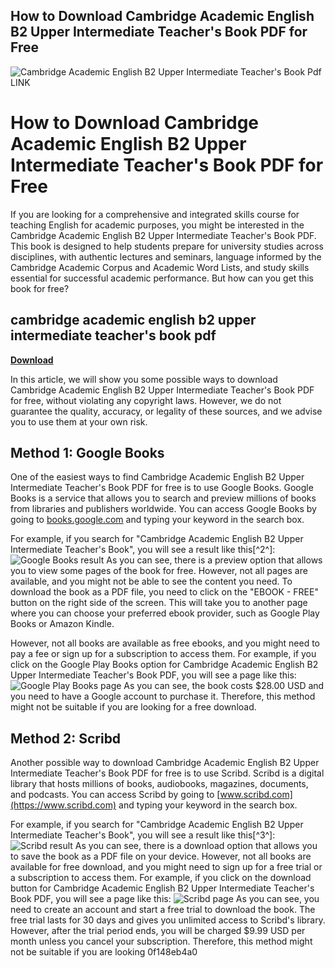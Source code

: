 ## How to Download Cambridge Academic English B2 Upper Intermediate Teacher's Book PDF for Free

 
![Cambridge Academic English B2 Upper Intermediate Teacher's Book Pdf __LINK__](https://encrypted-tbn0.gstatic.com/images?q=tbn:ANd9GcRhhlZfCoHFGVRU6xKSZrs-BM5FXthVICLXS_Lzv6v9Fu-EhxQXk5Z2zL--)

 
# How to Download Cambridge Academic English B2 Upper Intermediate Teacher's Book PDF for Free
 
If you are looking for a comprehensive and integrated skills course for teaching English for academic purposes, you might be interested in the Cambridge Academic English B2 Upper Intermediate Teacher's Book PDF. This book is designed to help students prepare for university studies across disciplines, with authentic lectures and seminars, language informed by the Cambridge Academic Corpus and Academic Word Lists, and study skills essential for successful academic performance. But how can you get this book for free?
 
## cambridge academic english b2 upper intermediate teacher's book pdf


[**Download**](https://www.google.com/url?q=https%3A%2F%2Furlgoal.com%2F2tKQYZ&sa=D&sntz=1&usg=AOvVaw1j4NrTDlsWNw-T-dNOdiEE)

 
In this article, we will show you some possible ways to download Cambridge Academic English B2 Upper Intermediate Teacher's Book PDF for free, without violating any copyright laws. However, we do not guarantee the quality, accuracy, or legality of these sources, and we advise you to use them at your own risk.
 
## Method 1: Google Books
 
One of the easiest ways to find Cambridge Academic English B2 Upper Intermediate Teacher's Book PDF for free is to use Google Books. Google Books is a service that allows you to search and preview millions of books from libraries and publishers worldwide. You can access Google Books by going to [books.google.com](https://books.google.com) and typing your keyword in the search box.
 
For example, if you search for "Cambridge Academic English B2 Upper Intermediate Teacher's Book", you will see a result like this[^2^]:
 ![Google Books result](https://i.imgur.com/9Z0xwZs.png) 
As you can see, there is a preview option that allows you to view some pages of the book for free. However, not all pages are available, and you might not be able to see the content you need. To download the book as a PDF file, you need to click on the "EBOOK - FREE" button on the right side of the screen. This will take you to another page where you can choose your preferred ebook provider, such as Google Play Books or Amazon Kindle.
 
However, not all books are available as free ebooks, and you might need to pay a fee or sign up for a subscription to access them. For example, if you click on the Google Play Books option for Cambridge Academic English B2 Upper Intermediate Teacher's Book PDF, you will see a page like this:
 ![Google Play Books page](https://i.imgur.com/8C7oQ0n.png) 
As you can see, the book costs $28.00 USD and you need to have a Google account to purchase it. Therefore, this method might not be suitable if you are looking for a free download.
 
## Method 2: Scribd
 
Another possible way to download Cambridge Academic English B2 Upper Intermediate Teacher's Book PDF for free is to use Scribd. Scribd is a digital library that hosts millions of books, audiobooks, magazines, documents, and podcasts. You can access Scribd by going to [www.scribd.com](https://www.scribd.com) and typing your keyword in the search box.
 
For example, if you search for "Cambridge Academic English B2 Upper Intermediate Teacher's Book", you will see a result like this[^3^]:
 ![Scribd result](https://i.imgur.com/5l6Yj4u.png) 
As you can see, there is a download option that allows you to save the book as a PDF file on your device. However, not all books are available for free download, and you might need to sign up for a free trial or a subscription to access them. For example, if you click on the download button for Cambridge Academic English B2 Upper Intermediate Teacher's Book PDF, you will see a page like this:
 ![Scribd page](https://i.imgur.com/6yVQzJN.png) 
As you can see, you need to create an account and start a free trial to download the book. The free trial lasts for 30 days and gives you unlimited access to Scribd's library. However, after the trial period ends, you will be charged $9.99 USD per month unless you cancel your subscription. Therefore, this method might not be suitable if you are looking
 0f148eb4a0
